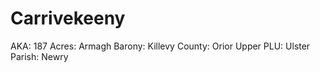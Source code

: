 # Carrivekeeny

AKA: 187
Acres: Armagh
Barony: Killevy
County: Orior Upper
PLU: Ulster
Parish: Newry